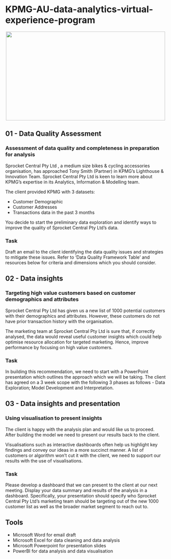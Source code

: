 # KPMG-AU-data-analytics-virtual-experience-program

<p align = "center">
  <img src="https://cdn.theforage.com/vinternships/companyassets/NbfckfeuMiyuCfQc7/HpC6esNxmrkvKv6Tr/1632959289633/Preview%20tile%20Data%20Analytics%20Virtual%20Experience%20Program.jpg" width="500" height="280"/>

## 01 - Data Quality Assessment

### Assessment of data quality and completeness in preparation for analysis

Sprocket Central Pty Ltd , a medium size bikes & cycling accessories organisation, has approached Tony Smith (Partner) in KPMG’s Lighthouse & Innovation Team. Sprocket Central Pty Ltd  is keen to learn more about KPMG’s expertise in its Analytics, Information & Modelling team. 

The client provided KPMG with 3 datasets:

* Customer Demographic 
* Customer Addresses
* Transactions data in the past 3 months

You decide to start the preliminary data exploration and identify ways to improve the quality of Sprocket Central Pty Ltd’s data.

### Task

Draft an email to the client identifying the data quality issues and strategies to mitigate these issues. Refer to ‘Data Quality Framework Table’ and resources below for criteria and dimensions which you should consider.

## 02 - Data insights

### Targeting high value customers based on customer demographics and attributes
  
Sprocket Central Pty Ltd has given us a new list of 1000 potential customers with their demographics and attributes. However, these customers do not have prior transaction history with the organisation. 

The marketing team at Sprocket Central Pty Ltd is sure that, if correctly analysed, the data would reveal useful customer insights which could help optimise resource allocation for targeted marketing. Hence, improve performance by focusing on high value customers.

### Task

In building this recommendation, we need to start with a PowerPoint presentation which outlines the approach which we will be taking. The client has agreed on a 3 week scope with the following 3 phases as follows - Data Exploration; Model Development and Interpretation.

## 03 - Data insights and presentation
  
### Using visualisation to present insights

The client is happy with the analysis plan and would like us to proceed.  After building the model we need to present our results back to the client. 

Visualisations such as interactive dashboards often help us highlight key findings and convey our ideas in a more succinct manner. A list of customers or algorithm won’t cut it with the client, we need to support our results with the use of visualisations. 

### Task

Please develop a dashboard that we can present to the client at our next meeting. Display your data summary and results of the analysis in a dashboard. Specifically, your presentation should specify who Sprocket Central Pty Ltd’s marketing team should be targeting out of the new 1000 customer list as well as the broader market segment to reach out to. 

## Tools
  
* Microsoft Word for email draft
* Microsoft Excel for data cleaning and data analysis
* Microsoft Powerpoint for presentation slides
* PowerBI for data analysis and data visualisation
  

